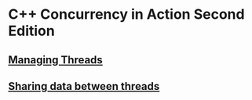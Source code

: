 # C++ Concurrency in Action Second Edition

## [Managing Threads](cpp_concurrency_in_action_2nd/managing_thread.md)

## [Sharing data between threads](cpp_concurrency_in_action_2nd/sharing_data.md)